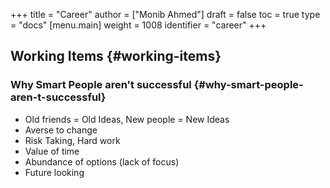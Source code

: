 +++
title = "Career"
author = ["Monib Ahmed"]
draft = false
toc = true
type = "docs"
[menu.main]
  weight = 1008
  identifier = "career"
+++

## Working Items {#working-items}


### Why Smart People aren't successful {#why-smart-people-aren-t-successful}

-   Old friends = Old Ideas, New people = New Ideas
-   Averse to change
-   Risk Taking, Hard work
-   Value of time
-   Abundance of options (lack of focus)
-   Future looking